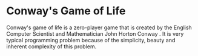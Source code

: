 # Conway's Game of Life

Conway's game of life is a zero-player game that is created by the English Computer Scientist and Mathematician John Horton Conway . It is very typical programming problem because of the simplicity, beauty and inherent complexity of this problem.
